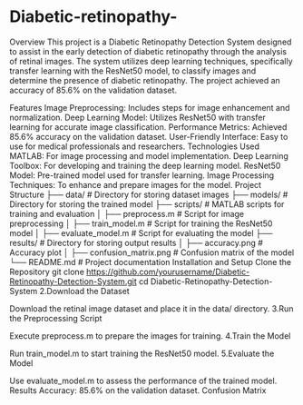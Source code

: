 # Diabetic-retinopathy-
Overview
This project is a Diabetic Retinopathy Detection System designed to assist in the early detection of diabetic retinopathy through the analysis of retinal images. The system utilizes deep learning techniques, specifically transfer learning with the ResNet50 model, to classify images and determine the presence of diabetic retinopathy. The project achieved an accuracy of 85.6% on the validation dataset.

Features
Image Preprocessing: Includes steps for image enhancement and normalization.
Deep Learning Model: Utilizes ResNet50 with transfer learning for accurate image classification.
Performance Metrics: Achieved 85.6% accuracy on the validation dataset.
User-Friendly Interface: Easy to use for medical professionals and researchers.
Technologies Used
MATLAB: For image processing and model implementation.
Deep Learning Toolbox: For developing and training the deep learning model.
ResNet50 Model: Pre-trained model used for transfer learning.
Image Processing Techniques: To enhance and prepare images for the model.
Project Structure
├── data/                  # Directory for storing dataset images
├── models/                # Directory for storing the trained model
├── scripts/               # MATLAB scripts for training and evaluation
│   ├── preprocess.m       # Script for image preprocessing
│   ├── train_model.m      # Script for training the ResNet50 model
│   ├── evaluate_model.m   # Script for evaluating the model
├── results/               # Directory for storing output results
│   ├── accuracy.png       # Accuracy plot
│   ├── confusion_matrix.png  # Confusion matrix of the model
└── README.md              # Project documentation
Installation and Setup
Clone the Repository
git clone https://github.com/yourusername/Diabetic-Retinopathy-Detection-System.git
cd Diabetic-Retinopathy-Detection-System
2.Download the Dataset

Download the retinal image dataset and place it in the data/ directory.
3.Run the Preprocessing Script

Execute preprocess.m to prepare the images for training.
4.Train the Model

Run train_model.m to start training the ResNet50 model.
5.Evaluate the Model

Use evaluate_model.m to assess the performance of the trained model.
Results
Accuracy: 85.6% on the validation dataset.
Confusion Matrix
